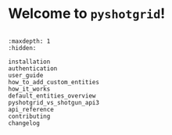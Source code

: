 # Welcome to `pyshotgrid`!

```{include} ../README.md
```

```{toctree}
:maxdepth: 1
:hidden:

installation
authentication
user_guide
how_to_add_custom_entities
how_it_works
default_entities_overview
pyshotgrid_vs_shotgun_api3
api_reference
contributing
changelog
```
